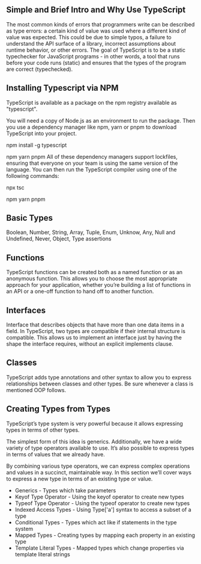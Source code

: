 ## Simple and Brief Intro and Why Use TypeScript

The most common kinds of errors that programmers write can be described as type errors: a certain kind of value was used where a different kind of value was expected. This could be due to simple typos, a failure to understand the API surface of a library, incorrect assumptions about runtime behavior, or other errors. The goal of TypeScript is to be a static typechecker for JavaScript programs - in other words, a tool that runs before your code runs (static) and ensures that the types of the program are correct (typechecked).

## Installing Typescript via NPM

TypeScript is available as a package on the npm registry available as "typescript".

You will need a copy of Node.js as an environment to run the package. Then you use a dependency manager like npm, yarn or pnpm to download TypeScript into your project.

npm install  -g typescript 

npm yarn pnpm
All of these dependency managers support lockfiles, ensuring that everyone on your team is using the same version of the language. You can then run the TypeScript compiler using one of the following commands:

npx tsc

npm yarn pnpm

## Basic Types 

Boolean, Number, String, Array, Tuple, Enum, Unknow, Any, Null and Undefined, Never, Object, Type assertions

## Functions

TypeScript functions can be created both as a named function or as an anonymous function. This allows you to choose the most appropriate approach for your application, whether you’re building a list of functions in an API or a one-off function to hand off to another function.

## Interfaces

Interface that describes objects that have more than one data items in a field. In TypeScript, two types are compatible if their internal structure is compatible. This allows us to implement an interface just by having the shape the interface requires, without an explicit implements clause.

## Classes 

TypeScript adds type annotations and other syntax to allow you to express relationships between classes and other types. Be sure whenever a class is mentioned OOP follows.

## Creating Types from Types

TypeScript’s type system is very powerful because it allows expressing types in terms of other types.

The simplest form of this idea is generics. Additionally, we have a wide variety of type operators available to use. It’s also possible to express types in terms of values that we already have.

By combining various type operators, we can express complex operations and values in a succinct, maintainable way. In this section we’ll cover ways to express a new type in terms of an existing type or value.

- Generics - Types which take parameters
- Keyof Type Operator - Using the keyof operator to create new types
- Typeof Type Operator - Using the typeof operator to create new types
- Indexed Access Types - Using Type['a'] syntax to access a subset of a type
- Conditional Types - Types which act like if statements in the type system
- Mapped Types - Creating types by mapping each property in an existing type
- Template Literal Types - Mapped types which change properties via template literal strings

